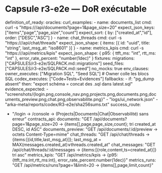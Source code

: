 # Capsule r3-e2e — DoR exécutable
definition_of_ready:
  oracles:
    curl_examples:
      - name: documents_list
        cmd: curl -s "https://<host>/api/documents?page=1&page_size=20"
        expect_json_keys: ["items","page","page_size","count"]
        expect_sort: { by: ["created_at","id"], order: ["DESC","ASC"] }
      - name: chat_threads
        cmd: curl -s "https://<host>/api/chat/threads"
        expect_json_shape: { items: [{ id: "uuid", title: "string", last_msg_at: "iso8601" }] }
      - name: metrics_kpis
        cmd: curl -s "https://<host>/api/metrics/kpis"
        expect_json_shape: { p95: { ttft_ms: "int", rtt_ms: "int" }, error_rate_percent: "number(1dec)" }
    fixtures:
      migrations: ["CAPSULES/r3-e2e/SQLPACK.md::migrations"]
      seed_files: ["CAPSULES/r3-e2e/SQLPACK.md::seed"]
    no_mocks: true
  env_clauses:
    owner_executes: ["Migration SQL", "Seed SQL"]    # Owner colle les blocs SQL
    codex_executes: ["Code+Tests+Evidences"]
    fallbacks:
      - if: "pg_dump absent"
        then: "export schéma = concat des .sql dans latest.sql"
  evidence_expected:
    - "screenshots/{login.png,console_nav.png,projects.png,documents.png,documents_preview.png,chat.png,observabilite.png}"
    - "logs/ui_network.json"
    - "arka-meta/reports/codex/R3-e2e/sha256sums.txt"
success_route:
  - "/login → /console → (Projects|Documents|Chat|Observabilité) sans erreur"
contracts_api:
  documents: "GET /api/documents?page=1&page_size=20 → {items[],page,page_size,count}; tri created_at DESC, id ASC"
  documents_preview: "GET /api/documents/:id/preview → octets Content-Type=mime"
  chat_threads: "GET /api/chat/threads → {items:[{id,title,last_msg_at}]}; last_msg_at = MAX(messages.created_at)∨threads.created_at"
  chat_messages: "GET /api/chat/threads/:id/messages → {items:[{role,content,ts=created_at}]} tri asc"
  metrics_kpis: "GET /api/metrics/kpis → {p95:{ttft_ms:int,rtt_ms:int}, error_rate_percent:number(1dec)}"
  metrics_runs: "GET /api/metrics/runs?page=1&limit=20 → {items[],page,limit,count}"

